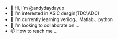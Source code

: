 - 👋 Hi, I’m @andydaydayup
- 👀 I’m interested in ASIC desgin(TDC\ADC)
- 🌱 I’m currently learning verilog、Matlab、python
- 💞️ I’m looking to collaborate on ...
- 📫 How to reach me ...

<!---
andydaydayup/andydaydayup is a ✨ special ✨ repository because its `README.md` (this file) appears on your GitHub profile.
You can click the Preview link to take a look at your changes.
--->
